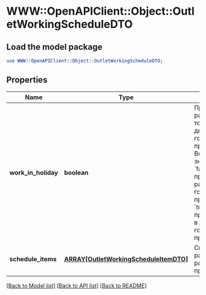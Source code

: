 # WWW::OpenAPIClient::Object::OutletWorkingScheduleDTO

## Load the model package
```perl
use WWW::OpenAPIClient::Object::OutletWorkingScheduleDTO;
```

## Properties
Name | Type | Description | Notes
------------ | ------------- | ------------- | -------------
**work_in_holiday** | **boolean** | Признак, работает ли точка продаж в дни государственных праздников.  Возможные значения:  * &#x60;false&#x60; — точка продаж не работает в дни государственных праздников. * &#x60;true&#x60; — точка продаж работает в дни государственных праздников.  | [optional] 
**schedule_items** | [**ARRAY[OutletWorkingScheduleItemDTO]**](OutletWorkingScheduleItemDTO.md) | Список расписаний работы точки продаж.  | 

[[Back to Model list]](../README.md#documentation-for-models) [[Back to API list]](../README.md#documentation-for-api-endpoints) [[Back to README]](../README.md)


